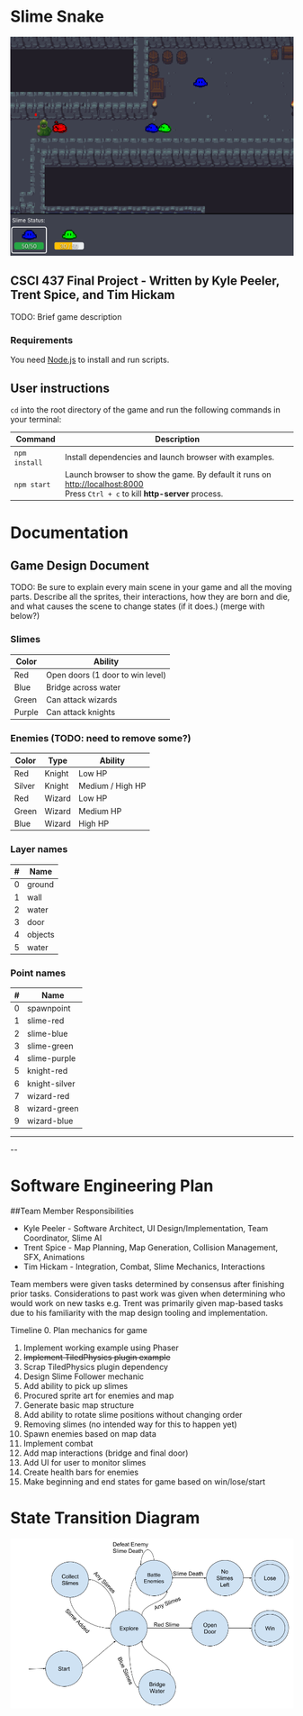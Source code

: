 # Slime Snake
![Game Screenshot](screenshot.png)
## CSCI 437 Final Project - Written by Kyle Peeler, Trent Spice, and Tim Hickam

TODO: Brief game description

### Requirements

You need [Node.js](https://nodejs.org) to install and run scripts.

## User instructions

`cd` into the root directory of the game and run the following commands in your terminal:

| Command | Description |
|---------|-------------|
| `npm install` | Install dependencies and launch browser with examples.|
| `npm start` | Launch browser to show the game. By default it runs on [http://localhost:8000](http://localhost:8000) <br> Press `Ctrl + c` to kill **http-server** process. |

# Documentation

## Game Design Document
TODO: Be sure to explain every main scene in your game and all the moving parts. Describe all the sprites, their interactions,
how they are born and die, and what causes the scene to change states (if it does.) (merge with below?)

### Slimes
| Color | Ability |
|-|-|
| Red | Open doors (1 door to win level) |
| Blue | Bridge across water |
| Green | Can attack wizards |
| Purple | Can attack knights |

### Enemies (TODO: need to remove some?)
| Color | Type | Ability |
|-|-|-|
| Red | Knight | Low HP |
| Silver | Knight | Medium / High HP |
| Red | Wizard | Low HP | 
| Green | Wizard | Medium HP | 
| Blue | Wizard | High HP |

### Layer names
| # | Name |
|-|-|
| 0 | ground |
| 1 | wall |
| 2 | water |
| 3 | door |
| 4 | objects |
| 5 | water |

### Point names
| # | Name |
|-|-|
| 0 | spawnpoint |
| 1 | slime-red |
| 2 | slime-blue |
| 3 | slime-green |
| 4 | slime-purple |
| 5 | knight-red |
| 6 | knight-silver |
| 7 | wizard-red |
| 8 | wizard-green |
| 9 | wizard-blue |
---
--
# Software Engineering Plan
##Team Member Responsibilities
* Kyle Peeler - Software Architect, UI Design/Implementation, Team Coordinator, Slime AI
* Trent Spice - Map Planning, Map Generation, Collision Management, SFX, Animations
* Tim Hickam - Integration, Combat, Slime Mechanics, Interactions

Team members were given tasks determined by consensus after finishing prior tasks. Considerations to past work was 
given when determining who would work on new tasks e.g. Trent was primarily given map-based tasks due to his 
familiarity with the map design tooling and implementation.

Timeline
0. Plan mechanics for game
1. Implement working example using Phaser
1. ~~Implement TiledPhysics plugin example~~
2. Scrap TiledPhysics plugin dependency
3. Design Slime Follower mechanic
4. Add ability to pick up slimes
5. Procured sprite art for enemies and map
6. Generate basic map structure
7. Add ability to rotate slime positions without changing order
8. Removing slimes (no intended way for this to happen yet)
9. Spawn enemies based on map data
10. Implement combat
11. Add map interactions (bridge and final door)
12. Add UI for user to monitor slimes
13. Create health bars for enemies
14. Make beginning and end states for game based on win/lose/start

# State Transition Diagram
![Game Screenshot](FiniteStateDiagram.png)

